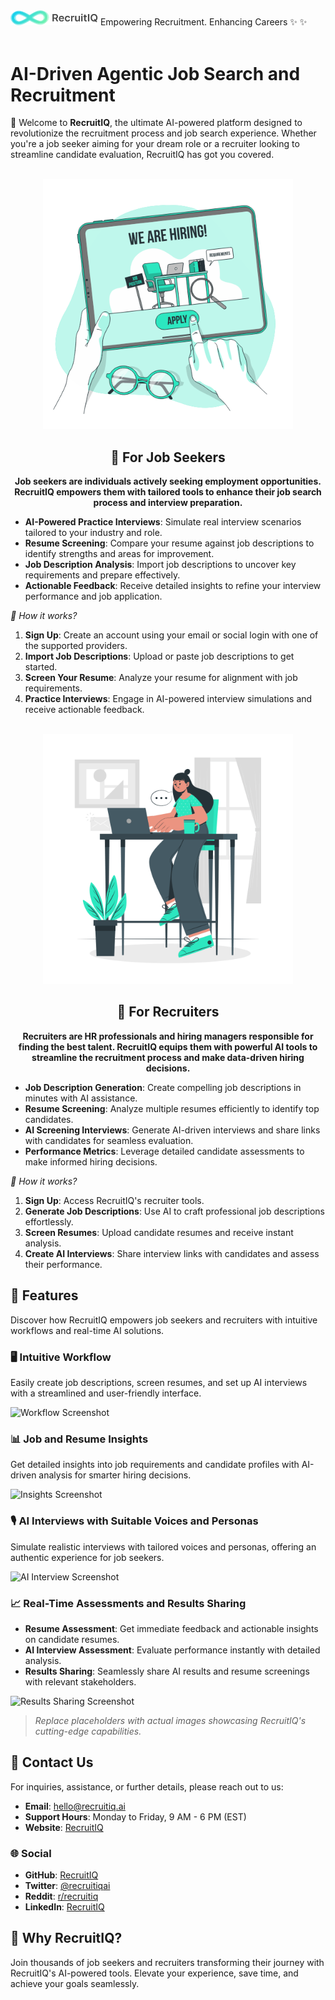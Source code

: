 <img src="../assets/icons/logo-with-text.png" alt="RecruitIQ Logo" width="140"/>
Empowering Recruitment. Enhancing Careers ✨  ✨ 
<br/>
<br/>

# AI-Driven Agentic Job Search and Recruitment

🚀 Welcome to **RecruitIQ**, the ultimate AI-powered platform designed to revolutionize the recruitment process and job search experience. Whether you're a job seeker aiming for your dream role or a recruiter looking to streamline candidate evaluation, RecruitIQ has got you covered.

<div align="center">
    <br/>
    <img src="../assets/gifs/job-seekers.gif" alt="Recruiter GIF" width="400"/>
    <br/>
    <h2>🎯 <strong>For Job Seekers</strong></h2>
    <p><strong>Job seekers are individuals actively seeking employment opportunities. RecruitIQ empowers them with tailored tools to enhance their job search process and interview preparation.</strong></p>
</div>

- **AI-Powered Practice Interviews**: Simulate real interview scenarios tailored to your industry and role.
- **Resume Screening**: Compare your resume against job descriptions to identify strengths and areas for improvement.
- **Job Description Analysis**: Import job descriptions to uncover key requirements and prepare effectively.
- **Actionable Feedback**: Receive detailed insights to refine your interview performance and job application.

_🌟 How it works?_

1. **Sign Up**: Create an account using your email or social login with one of the supported providers.
2. **Import Job Descriptions**: Upload or paste job descriptions to get started.
3. **Screen Your Resume**: Analyze your resume for alignment with job requirements.
4. **Practice Interviews**: Engage in AI-powered interview simulations and receive actionable feedback.

<div align="center">
    <br/>
    <img src="../assets/gifs/recruiters.gif" alt="Recruiter GIF" width="400"/>
    <br/>
    <h2>🤝 <strong>For Recruiters</strong></h2>
    <p><strong>Recruiters are HR professionals and hiring managers responsible for finding the best talent. RecruitIQ equips them with powerful AI tools to streamline the recruitment process and make data-driven hiring decisions.</strong></p>
</div>

- **Job Description Generation**: Create compelling job descriptions in minutes with AI assistance.
- **Resume Screening**: Analyze multiple resumes efficiently to identify top candidates.
- **AI Screening Interviews**: Generate AI-driven interviews and share links with candidates for seamless evaluation.
- **Performance Metrics**: Leverage detailed candidate assessments to make informed hiring decisions.

_🌟 How it works?_

1. **Sign Up**: Access RecruitIQ's recruiter tools.
2. **Generate Job Descriptions**: Use AI to craft professional job descriptions effortlessly.
3. **Screen Resumes**: Upload candidate resumes and receive instant analysis.
4. **Create AI Interviews**: Share interview links with candidates and assess their performance.

## 🌟 **Features**

Discover how RecruitIQ empowers job seekers and recruiters with intuitive workflows and real-time AI solutions.

### 🖥️ Intuitive Workflow

Easily create job descriptions, screen resumes, and set up AI interviews with a streamlined and user-friendly interface.

![Workflow Screenshot](#)

### 📊 Job and Resume Insights

Get detailed insights into job requirements and candidate profiles with AI-driven analysis for smarter hiring decisions.

![Insights Screenshot](#)

### 🎙️ AI Interviews with Suitable Voices and Personas

Simulate realistic interviews with tailored voices and personas, offering an authentic experience for job seekers.

![AI Interview Screenshot](#)

### 📈 Real-Time Assessments and Results Sharing

- **Resume Assessment**: Get immediate feedback and actionable insights on candidate resumes.
- **AI Interview Assessment**: Evaluate performance instantly with detailed analysis.
- **Results Sharing**: Seamlessly share AI results and resume screenings with relevant stakeholders.

![Results Sharing Screenshot](#)

> _Replace placeholders with actual images showcasing RecruitIQ's cutting-edge capabilities._

## 📩 **Contact Us**

For inquiries, assistance, or further details, please reach out to us:

- **Email**: [hello@recruitiq.ai](mailto:hello@recruitiq.ai)
- **Support Hours**: Monday to Friday, 9 AM - 6 PM (EST)
- **Website**: [RecruitIQ](https://www.recruitiq.ai)

### 🌐 **Social**

- **GitHub**: [RecruitIQ](https://github.com/recruitiq)
- **Twitter**: [@recruitiqai](https://twitter.com/recruitiqai)
- **Reddit**: [r/recruitiq](https://reddit.com/r/recruitiq)
- **LinkedIn**: [RecruitIQ](https://www.linkedin.com/company/recruitiqai)

## 🌟 **Why RecruitIQ?**

Join thousands of job seekers and recruiters transforming their journey with RecruitIQ's AI-powered tools. Elevate your experience, save time, and achieve your goals seamlessly.
